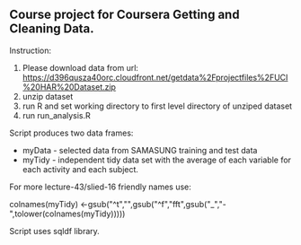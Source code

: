 Course project for Coursera Getting and Cleaning Data.
------------------------
Instruction:
  1. Please download data from url:
https://d396qusza40orc.cloudfront.net/getdata%2Fprojectfiles%2FUCI%20HAR%20Dataset.zip 
  2. unzip dataset
  3. run R and set working directory to first level directory of unziped dataset
  4. run run_analysis.R

Script produces two data frames: 
* myData - selected data from SAMASUNG training and test data 
* myTidy - independent tidy data set with the average of each variable for each activity and each subject. 

For more lecture-43/slied-16 friendly names use:
 
 colnames(myTidy) <-gsub("^t","",gsub("^f","fft",gsub("_","-",tolower(colnames(myTidy)))))


Script uses sqldf library.
